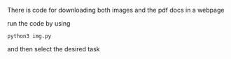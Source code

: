 There is code for downloading both images and the pdf docs in  a webpage

run the code by using
```
python3 img.py
```
and then select the desired task

